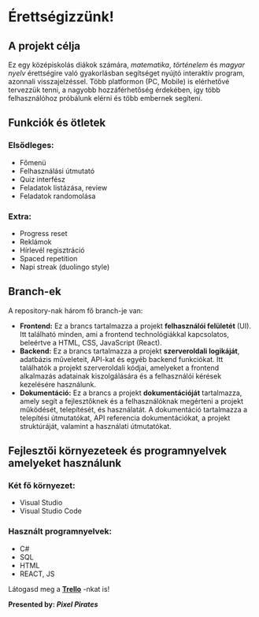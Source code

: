 # Érettségizzünk!

## A projekt célja
Ez egy középiskolás diákok számára, *matematika*, *történelem* és *magyar nyelv* érettségire való gyakorlásban segítséget nyújtó interaktív program, azonnali visszajelzéssel.
Több platformon (PC, Mobile) is elérhetővé tervezzük tenni, a nagyobb hozzáférhetőség érdekében, így több felhasználóhoz próbálunk elérni és több embernek segíteni.

## Funkciók és ötletek
### Elsődleges:
- Főmenü
- Felhasználási útmutató
- Quiz interfész
- Feladatok listázása, review
- Feladatok randomolása
  
### Extra:
- Progress reset
- Reklámok
- Hírlevél regisztráció
- Spaced repetition
- Napi streak (duolingo style)

## Branch-ek
A repository-nak három fő branch-je van:
- **Frontend:** Ez a brancs tartalmazza a projekt **felhasználói felületét** (UI). Itt található minden, ami a frontend technológiákkal kapcsolatos, beleértve a HTML, CSS, JavaScript (React).
- **Backend:** Ez a brancs tartalmazza a projekt **szerveroldali logikáját**, adatbázis műveleteit, API-kat és egyéb backend funkciókat. Itt találhatók a projekt szerveroldali kódjai, amelyeket a frontend alkalmazás adatainak kiszolgálására és a felhasználói kérések kezelésére használunk.
- **Dokumentáció:** Ez a brancs a projekt **dokumentációját** tartalmazza, amely segít a fejlesztőknek és a felhasználóknak megérteni a projekt működését, telepítését, és használatát. A dokumentáció tartalmazza a telepítési útmutatókat, API referencia dokumentációkat, a projekt struktúráját, valamint a használati útmutatókat.

## Fejlesztői környezeteek és programnyelvek amelyeket használunk
### Két fő környezet:
- Visual Studio
- Visual Studio Code
### Használt programnyelvek:
- C#
- SQL
- HTML
- REACT, JS

Látogasd meg a [**Trello**]([https://pelda.hu](https://trello.com/b/b6vkSv3I/érettségizzünk)) -nkat is!

**Presented by: *Pixel Pirates***
